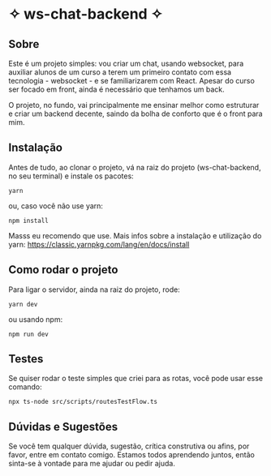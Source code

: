 # ✧ ws-chat-backend ✧

## Sobre

Este é um projeto simples: vou criar um chat, usando websocket, para auxiliar alunos de um curso a terem um primeiro contato com essa tecnologia - websocket - e se familiarizarem com React. Apesar do curso ser focado em front, ainda é necessário que tenhamos um back.

O projeto, no fundo, vai principalmente me ensinar melhor como estruturar e criar um backend decente, saindo da bolha de conforto que é o front para mim.

## Instalação

Antes de tudo, ao clonar o projeto, vá na raiz do projeto (ws-chat-backend, no seu terminal) e instale os pacotes:

```
yarn
```

ou, caso você não use yarn:

```
npm install
```

Masss eu recomendo que use. Mais infos sobre a instalação e utilização do yarn: https://classic.yarnpkg.com/lang/en/docs/install

## Como rodar o projeto

Para ligar o servidor, ainda na raiz do projeto, rode:

```
yarn dev
```

ou usando npm:

```
npm run dev
```

## Testes

Se quiser rodar o teste simples que criei para as rotas, você pode usar esse comando:

```
npx ts-node src/scripts/routesTestFlow.ts
```

## Dúvidas e Sugestões

Se você tem qualquer dúvida, sugestão, crítica construtiva ou afins, por favor, entre em contato comigo. Estamos todos aprendendo juntos, então sinta-se à vontade para me ajudar ou pedir ajuda.
